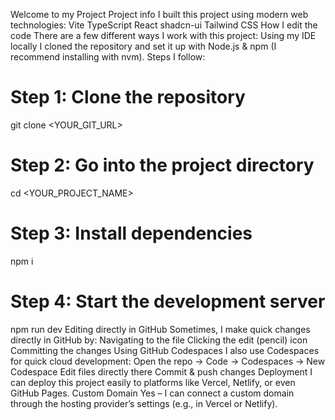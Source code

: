 Welcome to my Project
Project info
I built this project using modern web technologies:
Vite
TypeScript
React
shadcn-ui
Tailwind CSS
How I edit the code
There are a few different ways I work with this project:
Using my IDE locally
I cloned the repository and set it up with Node.js & npm (I recommend installing with nvm).
Steps I follow:
# Step 1: Clone the repository
git clone <YOUR_GIT_URL>

# Step 2: Go into the project directory
cd <YOUR_PROJECT_NAME>

# Step 3: Install dependencies
npm i

# Step 4: Start the development server
npm run dev
Editing directly in GitHub
Sometimes, I make quick changes directly in GitHub by:
Navigating to the file
Clicking the edit (pencil) icon
Committing the changes
Using GitHub Codespaces
I also use Codespaces for quick cloud development:
Open the repo → Code → Codespaces → New Codespace
Edit files directly there
Commit & push changes
Deployment
I can deploy this project easily to platforms like Vercel, Netlify, or even GitHub Pages.
Custom Domain
Yes – I can connect a custom domain through the hosting provider’s settings (e.g., in Vercel or Netlify).

